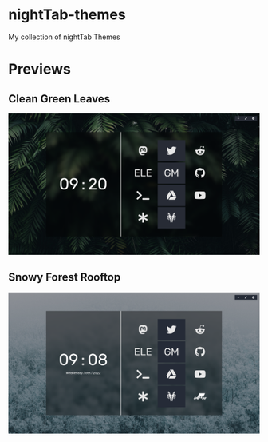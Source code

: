 # nightTab-themes
My collection of nightTab Themes

# Previews
## Clean Green Leaves
![Alt text](previews/clean-green-leaves.png?raw=true "Title")

## Snowy Forest Rooftop
![Alt text](previews/snowy-forest-rooftop.png?raw=true "Title")
